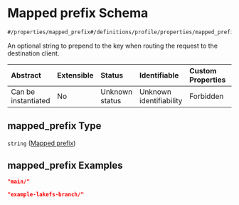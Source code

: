 # Mapped prefix Schema

```txt
#/properties/mapped_prefix#/definitions/profile/properties/mapped_prefix
```

An optional string to prepend to the key when routing the request to the destination client.

| Abstract            | Extensible | Status         | Identifiable            | Custom Properties | Additional Properties | Access Restrictions | Defined In                                                                         |
| :------------------ | :--------- | :------------- | :---------------------- | :---------------- | :-------------------- | :------------------ | :--------------------------------------------------------------------------------- |
| Can be instantiated | No         | Unknown status | Unknown identifiability | Forbidden         | Allowed               | none                | [profiles.schema.json*](../schema/out/profiles.schema.json "open original schema") |

## mapped_prefix Type

`string` ([Mapped prefix](profiles-definitions-profile-properties-mapped-prefix.md))

## mapped_prefix Examples

```json
"main/"
```

```json
"example-lakefs-branch/"
```
